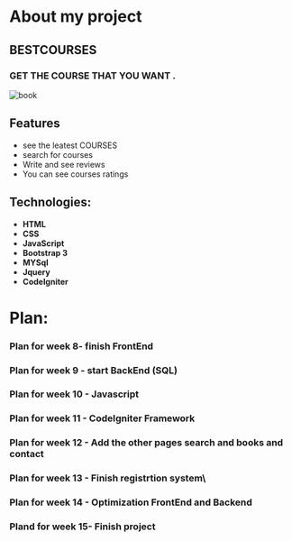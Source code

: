 # About my project
## BESTCOURSES 

### GET THE COURSE THAT YOU WANT . 
<img alt="book" src = " https://akm-img-a-in.tosshub.com/indiatoday/images/story/201902/studies_education_learning_2.jpeg">

## Features

- see the leatest COURSES
- search for courses
- Write and see reviews
- You can see courses ratings

## Technologies:

- **HTML**
- **CSS**
- **JavaScript**
- **Bootstrap 3**
- **MYSql**
- **Jquery**
- **CodeIgniter**

# Plan:
### Plan for week 8- finish FrontEnd
### Plan for week 9 - start BackEnd (SQL)
### Plan for week 10 - Javascript
### Plan for week 11 - CodeIgniter Framework
### Plan for week 12 - Add the other pages search and books and contact
### Plan for week 13 - Finish registrtion system\
### Plan for week 14 - Optimization FrontEnd and Backend
### Pland for week 15- Finish project
